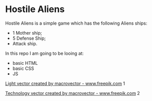 # Hostile Aliens

Hostile Aliens is a simple game which has the following Aliens ships:
* 1 Mother ship;
* 5 Defense Ship;
* Attack ship.

In this repo I am going to be looing at:

* basic HTML
* basic CSS
* JS


<a href='https://www.freepik.com/vectors/light'>Light vector created by macrovector - www.freepik.com</a> 1

<a href='https://www.freepik.com/vectors/technology'>Technology vector created by macrovector - www.freepik.com</a> 2
